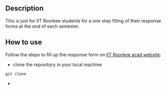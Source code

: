 ## Description
This is just for IIT Roorkee students for a one step filling of their response forms at the end of each semester.

## How to use
Follow the steps to fill up the response form on [IIT Roorkee acad website](http://acad.iitr.ac.in/):

- clone the repository in your local machine
```
git clone
```
- 
